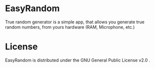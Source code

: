 # EasyRandom
True random generator is a simple app, that allows you generate true random numbers, from yours hardware (RAM, Microphone, etc.)
# License
EasyRandom is distributed under the GNU General Public License v2.0 .
